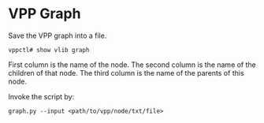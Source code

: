 # VPP Graph

Save the VPP graph into a file.

    vppctl# show vlib graph

First column is the name of the node.
The second column is the name of the children of that node.
The third column is the name of the parents of this node.

Invoke the script by:

    graph.py --input <path/to/vpp/node/txt/file>
